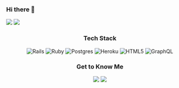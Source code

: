 ### Hi there 👋


<img src="https://github-readme-stats.vercel.app/api?username=twarbelow"/>
<img src="https://github-readme-stats.vercel.app/api/top-langs/?username=twarbelow"/>
</br>
<h3 align="center">Tech Stack</h3>

<p align="center">
  <img alt="Rails" src="https://img.shields.io/badge/rails%20-%23CC0000.svg?&style=for-the-badge&logo=ruby-on-rails&logoColor=white"/>
  <img alt="Ruby" src="https://img.shields.io/badge/ruby-%23CC342D.svg?&style=for-the-badge&logo=ruby&logoColor=white"/>
  <img alt="Postgres" src ="https://img.shields.io/badge/postgres-%23316192.svg?&style=for-the-badge&logo=postgresql&logoColor=white"/>
  <img alt="Heroku" src="https://img.shields.io/badge/heroku%20-%23430098.svg?&style=for-the-badge&logo=heroku&logoColor=white"/>
  <img alt="HTML5" src="https://img.shields.io/badge/html5%20-%23E34F26.svg?&style=for-the-badge&logo=html5&logoColor=white"/>
  <img alt="GraphQL" src="https://img.shields.io/badge/-GraphQL-E10098?style=for-the-badge&logo=graphql"/>
</p>
 
<h3 align="center">Get to Know Me</h3>
<p align="center">
  <a href="https://www.linkedin.com/in/twarbelow"><img src="https://img.shields.io/badge/LinkedIn-0077B5?style=for-the-badge&logo=linkedin&logoColor=white" /></a>
  <a href="https://silicon-join-adc.notion.site/Programming-a515cd3ac6bb473a882094c73e07179e"><img src="https://img.shields.io/badge/Programming_Notes-000000?style=for-the-badge&logo=notion&logoColor=white"/></a>
 </p>
<!--
**twarbelow/twarbelow** is a ✨ _special_ ✨ repository because its `README.md` (this file) appears on your GitHub profile.

Here are some ideas to get you started:

- 🔭 I’m currently working on ...
- 🌱 I’m currently learning ...
- 👯 I’m looking to collaborate on ...
- 🤔 I’m looking for help with ...
- 💬 Ask me about ...
- 📫 How to reach me: ...
- 😄 Pronouns: ...
- ⚡ Fun fact: ...

badges link:
https://github.com/alexandresanlim/Badges4-README.md-Profile
-->
